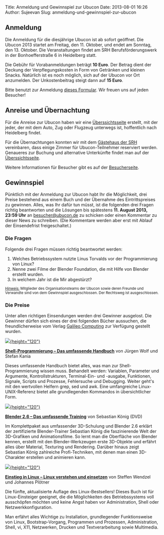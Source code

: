 Title: Anmeldung und Gewinnspiel zur Ubucon
Date: 2013-08-01 16:26
Author: Sujeevan
Slug: anmeldung-und-gewinnspiel-zur-ubucon

Anmeldung
---------


Die Anmeldung für die diesjährige Ubucon ist ab sofort geöffnet. Die
Ubucon 2013 startet am Freitag, den 11. Oktober, und endet am Sonntag,
den 13. Oktober. Die Veranstaltungen findet am SRH Berufsförderungswerk
in der Bonhoefferstraße 6 in Heidelberg statt.


Die Gebühr für Vorabanmeldungen beträgt **10 Euro**. Der Betrag dient
der Deckung der Verpflegungskosten in Form von Getränken und kleinen
Snacks. Natürlich ist es noch möglich, sich auf der Ubucon vor Ort
anzumelden. Der Unkostenbeitrag steigt dann auf **15 Euro**.


Bitte benutzt zur Anmeldung [dieses Formular](/2013/anmeldung). Wir
freuen uns auf jeden Besucher!


Anreise und Übernachtung
------------------------


Für die Anreise zur Ubucon haben wir eine
[Überssichtsseite](/2013/anreise) erstellt, mit der jeder, der mit dem
Auto, Zug oder Flugzeug unterwegs ist, hoffentlich nach Heidelberg
findet.


Für die Übernachtungen konnten wir mit dem [Gästehaus der
SRH](http://seminarzentrum.srh.de/de/seminarzentrum/165.html)
vereinbaren, dass einige Zimmer für Ubucon-Teilnehmer reserviert werden.
Genaueres zur Buchung und alternative Unterkünfte findet man auf der
[Überssichtsseite](/2013/unterkunft).


Weitere Informationen für Besucher gibt es auf der
[Besucherseite](/2013/besucher).


Gewinnspiel
-----------


Pünktlich mit der Anmeldung zur Ubucon habt Ihr die Möglichkeit, drei
Preise bestehend aus einem Buch und der Übernahme des Eintrittspreises
zu gewinnen. Alles, was Ihr dafür tun müsst, ist die folgenden drei
Fragen richtig beantworten und die Lösungen bis spätestens **11. August
2013, 23:59 Uhr** an <besucher@ubucon.de> zu schicken oder einen
Kommentar zu dieser News zu schreiben. (Die Kommentare werden aber erst
mit Ablauf der Einsendefrist freigeschaltet.)


### Die Fragen


Folgende drei Fragen müssen richtig beantwortet werden:


1.  Welches Betriebssystem nutzte Linus Torvalds vor der Programmierung
    von Linux?
2.  Nenne zwei Filme der Blender Foundation, die mit Hilfe von Blender
    erstellt wurden.
3.  In welchem Jahr ist die Mir abgestürzt?


<small><u>Hinweis:</u> Mitglieder des Organisationsteams der Ubucon
sowie deren Freunde und Verwandte sind von dem Gewinnspiel
ausgeschlossen. Der Rechtsweg ist ausgeschlossen.</small>


### Die Preise


Unter allen richtigen Einsendungen werden drei Gewinner ausgelost. Die
Gewinner dürfen sich eines der drei folgenden Bücher aussuchen, die
freundlicherweise vom Verlag [Galileo
Computing](http://galileocomputing.de/) zur Verfügung gestellt wurden.


[![](http://ubucon.de/sites/ubucon.de/files/shell.jpg){height="120"}](http://ubucon.de/sites/ubucon.de/files/shell.jpg)  

**[Shell-Programmierung – Das umfassende
Handbuch](http://www.galileocomputing.de/katalog/buecher/titel/gp/titelID-3345)**
von Jürgen Wolf und Stefan Kania


Dieses umfassende Handbuch bietet alles, was man zur
Shell-Programmierung wissen muss. Behandelt werden: Variablen, Parameter
und Argumente, Kontrollstrukturen, Terminal-Ein- und -ausgabe,
Funktionen, Signale, Scripts und Prozesse, Fehlersuche und Debugging.
Weiter geht's mit den wertvollen Helfern grep, sed und awk. Eine
umfangreiche Linux-UNIX-Referenz bietet alle grundlegenden Kommandos in
übersichtlicher Form.


[![](http://ubucon.de/sites/ubucon.de/files/blender.jpg){height="120"}](http://ubucon.de/sites/ubucon.de/files/blender.jpg)  

**[Blender 2.6 – Das umfassende
Training](http://www.galileodesign.de/katalog/buecher/titel/gp/titelID-3042)**
von Sebastian König (DVD)


Im Komplettpaket aus umfassender 3D-Schulung und Blender 2.6 erklärt der
zertifizierte Blender-Trainer Sebastian König die faszinierende Welt der
3D-Grafiken und Animationsfilme. So lernt man die Oberfläche von Blender
kennen, erstellt mit den Blender-Werkzeugen erste 3D-Objekte und erfährt
alles über Material, Texturing und Rendering. Darüber hinaus zeigt
Sebastian König zahlreiche Profi-Techniken, mit denen man einen
3D-Charakter erstellen und animieren kann.


[![](http://ubucon.de/sites/ubucon.de/files/einstieg-linux.jpg){height="120"}](http://ubucon.de/sites/ubucon.de/files/einstieg-linux.jpg)  

**[Einstieg in Linux – Linux verstehen und
einsetzen](http://www.galileocomputing.de/katalog/buecher/titel/gp/titelID-3146)**
von Steffen Wendzel und Johannes Plötner


Die fünfte, aktualisierte Auflage des Linux-Bestsellers! Dieses Buch ist
für Linux-Einsteiger geeignet, die die Möglichkeiten des Betriebssystems
voll ausschöpfen möchten und keine Angst haben vor Administration, Shell
oder Netzwerkkonfiguration.  

Man erfährt alles Wichtige zu Installation, grundlegender Funktionsweise
von Linux, Bootstrap-Vorgang, Programmen und Prozessen, Administration,
Shell, vi, X11, Netzwerken, Drucken und Textverarbeitung sowie
Multimedia.



